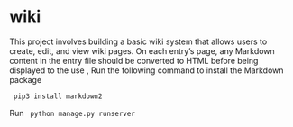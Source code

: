# wiki
 
<p>This project involves building a basic wiki system that allows users to create, edit, and view wiki pages.
On each entry’s page, any Markdown content in the entry file should be converted to HTML before being displayed to the use ,
Run the following command to install the Markdown package</p>
<code> pip3 install markdown2 </code> 
<p>Run <code> python manage.py runserver </code></p>
 
